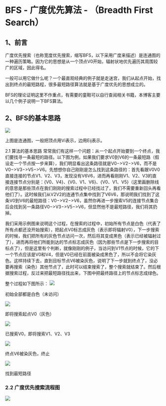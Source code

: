# BFS - 广度优先算法  - （Breadth First Search）



## 1、前言

广度优先搜索（也称宽度优先搜索，缩写BFS，以下采用广度来描述）是连通图的一种遍历策略。因为它的思想是从一个顶点V0开始，辐射状地优先遍历其周围较广的区域，因此得名。

一般可以用它做什么呢？一个最直观经典的例子就是走迷宫，我们从起点开始，找出到终点的最短路程，很多最短路径算法就是基于广度优先的思想成立的。

BFS的理论证明这里不作重点，有需要的童鞋可以自行查阅相关书籍，本博客主要以几个例子说明一下BFS算法。


## 2、BFS的基本思路

![](http://minio.898311.xyz:8900/blogimg/16687395400445.png)

上图是连通图，一般把顶点用Vi表示，边用Eij表示。



2.1 算法的基本思路
常常我们有这样一个问题：从一个起点开始要到一个终点，我们要找寻一条最短的路径。以下图为例，如果我们要求V0到V6的一条最短路（假设走一个节点按一步来算），我们明显看出这条路径就是V0−>V2−>V6，而不是V0−>V3−>V5−>V6。先想想你自己刚刚是怎么找到这条路径的：首先看跟V0V0直接连接的节点V1、V2、V3，发现没有V6V6，进而再看刚刚V1、V2、V3的直接连接节点分别是：{V0、V4}、{V0、V1、V6}、{V0、V1、V5}（这里画删除线的意思是那些顶点在我们刚刚的搜索过程中已经找过了，我们不需要重新回头再看他们了）。这时候我们从V2V2的连通节点集中找到了V6V6，那说明我们找到了这条V0到V6的最短路径：V0−>V2−>V6，虽然你再进一步搜索V5的连接节点集合后会找到另一条路径V0−>V3−>V5−>V6，但显然他不是最短路径，我们将其扔掉。

我们采用示例图来说明这个过程，在搜索的过程中，初始所有节点是白色（代表了所有点都还没开始搜索），把起点V0标志成灰色（表示即将辐射V0），下一步搜索的时候，我们把所有的灰色节点访问一次，然后将其变成黑色（表示已经被辐射过了），进而再将他们所能到达的节点标志成灰色（因为那些节点是下一步搜索的目标点了），但是这里有个判断，就像刚刚的例子，当访问到V1节点的时候，它的下一个节点应该是V0和V4，但是V0已经在前面被染成黑色了，所以不会将它染灰色。这样持续下去，直到目标节点V6被染灰色，说明了下一步就到终点了，没必要再搜索（染色）其他节点了，此时可以结束搜索了，整个搜索就结束了。然后根据搜索过程，反过来把最短路径找出来，下图中把最终路径上的节点标志成绿色。

整个过程如下图所示：
![](http://minio.898311.xyz:8900/blogimg/16687397485687.png)

初始全部都是白色（未访问）

![](http://minio.898311.xyz:8900/blogimg/16687398097187.png)

即将搜索起点V0（灰色）

![](http://minio.898311.xyz:8900/blogimg/16687398584141.png)

已搜索V0，即将搜索V1、V2、V3

![](http://minio.898311.xyz:8900/blogimg/16687398807824.png)

终点V6被染灰色，终止

![](http://minio.898311.xyz:8900/blogimg/16687576006253.png)

找到最短路径



### 2.2 广度优先搜索流程图



![](http://minio.898311.xyz:8900/blogimg/16687576770922.png)







